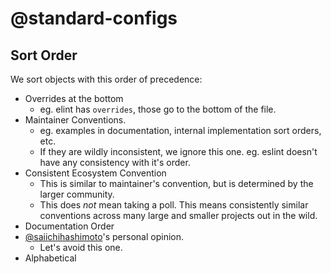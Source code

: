 # @standard-configs

## Sort Order

We sort objects with this order of precedence:

- Overrides at the bottom
  - eg. elint has `overrides`, those go to the bottom of the file.
- Maintainer Conventions.
  - eg. examples in documentation, internal implementation sort orders, etc.
  - If they are wildly inconsistent, we ignore this one. eg. eslint doesn't have any consistency with it's order.
- Consistent Ecosystem Convention
  - This is similar to maintainer's convention, but is determined by the larger community.
  - This does _not_ mean taking a poll. This means consistently similar conventions across many large and smaller projects out in the wild.
- Documentation Order
- [@saiichihashimoto](https://github.com/saiichihashimoto)'s personal opinion.
  - Let's avoid this one.
- Alphabetical
